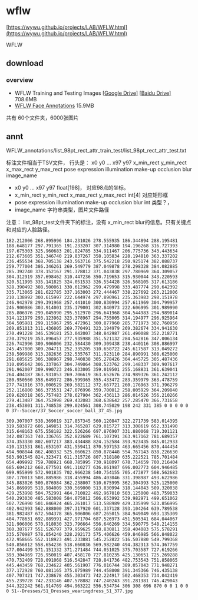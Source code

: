 # wflw

[https://wywu.github.io/projects/LAB/WFLW.html](https://wywu.github.io/projects/LAB/WFLW.html)


WFLW

## download

### overview

- WFLW Training and Testing Images [[Google Drive\]](https://drive.google.com/open?id=1hzBd48JIdWTJSsATBEB_eFVvPL1bx6UC) [[Baidu Drive\]](https://pan.baidu.com/s/1paoOpusuyafHY154lqXYrA) 708.6MB
- [WFLW Face Annotations](https://wywu.github.io/projects/LAB/support/WFLW_annotations.tar.gz) 15.9MB

共有 60个文件夹，6000张图片


## annt


WFLW_annotations/list_98pt_rect_attr_train_test/list_98pt_rect_attr_test.txt

标注文件相当于TSV文件，
行头是：
x0 y0 ... x97 y97 x_min_rect y_min_rect x_max_rect y_max_rect pose expression illumination make-up occlusion blur image_name

- x0 y0 ... x97 y97     float[198]， 对应98点的坐标。
- x_min_rect y_min_rect x_max_rect y_max_rect     int[4] 对应矩形框
- pose expression illumination make-up occlusion blur   int 类型？，
- image_name 字符串类型，图片文件路径

注意： list_98pt_test文件夹下的标注，没有 x_min_rect blur的信息。只有关键点和对应的人脸路径。


```
182.212006 268.895996 184.231026 278.555935 186.344894 288.195481 188.648177 297.791365 191.233207 307.314980 194.196268 316.727393 197.675303 325.960683 201.824785 334.911467 206.775736 343.443634 212.673605 351.346740 219.837267 358.105834 228.194810 363.337202 236.455534 368.705138 243.563716 375.542218 250.925174 382.088737 259.777004 386.346261 269.549779 387.049878 278.298328 384.082885 285.392740 378.152167 291.378812 371.043838 297.780969 364.309057 304.312919 357.698462 310.447236 350.719653 315.930044 343.220593 320.511995 335.141825 324.051533 326.554428 326.568105 317.613186 328.390492 308.500061 330.612962 299.479998 333.487774 290.642392 335.713065 281.622785 337.163003 272.444467 338.227692 263.212006 210.138992 300.615997 222.644974 297.890961 235.363983 298.151978 246.942978 299.391968 257.441010 300.830994 257.611969 304.799957 246.900986 303.914001 235.179001 302.840973 222.606995 301.989990 285.806976 299.045990 295.512970 296.641968 304.544983 294.989014 314.121979 293.123962 323.378967 294.755005 314.194977 296.925964 304.505981 299.115967 295.472961 300.877960 285.771973 302.760956 269.851013 311.436005 269.770491 323.194979 269.382674 334.941630 270.491228 346.539181 253.042007 348.842987 261.490088 352.218771 270.379219 353.896457 277.935988 351.521132 284.542816 347.006134 226.742996 309.906006 232.584430 309.309438 238.440116 308.886997 245.457800 309.204711 252.335205 310.658722 245.617587 313.049272 238.509980 313.282636 232.535767 311.923110 284.890991 308.625000 291.685625 306.388967 298.740838 305.278426 304.445725 305.487436 310.095642 306.337067 304.749064 308.523762 299.148337 309.907617 291.962007 309.990723 246.033005 359.019501 255.168831 361.639041 264.404187 363.931053 269.706619 363.652676 274.989326 361.242112 280.950560 358.649372 286.599365 355.433472 283.359979 363.478759 277.741016 370.000529 269.582112 372.667721 260.176963 371.396279 252.116800 366.373531 247.076996 359.700012 258.005929 364.209840 269.620318 365.757483 278.627904 362.436113 286.014526 356.210266 279.413487 364.753998 269.432083 368.638642 257.285470 366.731658 238.453801 311.748538 299.024561 308.745029 198 242 331 385 0 0 0 0 0 0 37--Soccer/37_Soccer_soccer_ball_37_45.jpg

309.307007 538.369019 317.857345 560.120847 322.271739 583.014395 319.583872 606.149851 314.765287 629.015727 313.308619 652.331490 315.648163 675.558182 322.526266 697.876907 331.880068 719.301121 342.087363 740.336765 352.822689 761.107391 363.917162 781.689357 374.353330 802.607217 383.434488 824.152584 393.923435 845.012933 410.131531 861.653107 431.559411 870.597153 463.665456 870.444454 494.908844 862.408332 525.060623 850.878448 554.767143 838.226630 583.901545 824.323471 611.315726 807.318180 635.222521 785.701484 654.409992 759.788921 668.785995 730.918097 678.714659 700.216404 685.604212 668.677501 691.110277 636.861987 696.002773 604.946485 699.955999 572.901835 702.966238 540.754155 705.473877 508.562683 307.170013 508.885986 318.455994 486.403046 331.398987 493.622986 345.883026 500.876984 362.238007 510.675995 362.304993 525.125000 345.869995 518.984009 330.569000 513.830994 318.144043 509.320038 429.253998 504.752991 464.710022 492.967010 503.125000 483.759033 540.293030 485.583008 584.075012 506.653992 539.982971 499.651062 502.726990 501.846924 465.261017 513.588989 429.335999 523.856995 402.942993 562.888000 397.317920 601.337128 393.104264 639.789538 381.982487 672.504378 365.906006 687.265015 384.949049 693.135309 404.778631 692.889391 427.971704 687.526973 451.505341 684.044067 321.906006 570.918030 323.796664 556.646269 334.590775 548.214155 360.387677 551.526797 379.959625 568.830811 358.404083 575.578291 335.570987 578.054240 328.292173 575.406626 459.846985 566.848022 472.958665 552.118923 491.233881 545.252822 516.507880 549.799368 540.856812 558.654236 518.660836 569.982240 494.382313 574.367759 477.004499 571.151332 371.271484 744.051025 375.703587 727.619266 393.304969 726.950019 407.458170 727.810235 425.130651 725.269288 470.732409 728.091068 516.542847 728.841736 482.753543 751.858065 445.443459 768.234622 405.561907 776.016744 389.057043 771.948271 377.172928 760.081165 375.075989 744.458008 391.345366 746.435138 407.707421 747.238678 455.303473 742.224917 502.468353 734.042419 455.239728 742.233146 407.578882 747.240243 391.281381 746.429043 344.322242 561.914769 494.963222 556.534734 306 308 696 870 0 0 1 0 0 0 51--Dresses/51_Dresses_wearingdress_51_377.jpg
```
